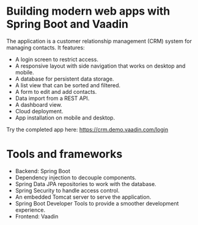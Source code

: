 # Building modern web apps with Spring Boot and Vaadin

The application is a customer relationship management (CRM) system for managing contacts. It features:
* A login screen to restrict access. 
* A responsive layout with side navigation that works on desktop and mobile. 
* A database for persistent data storage. 
* A list view that can be sorted and filtered. 
* A form to edit and add contacts. 
* Data import from a REST API. 
* A dashboard view. 
* Cloud deployment. 
* App installation on mobile and desktop.

Try the completed app here: https://crm.demo.vaadin.com/login

# Tools and frameworks
* Backend: Spring Boot
* Dependency injection to decouple components. 
* Spring Data JPA repositories to work with the database. 
* Spring Security to handle access control.
* An embedded Tomcat server to serve the application.
* Spring Boot Developer Tools to provide a smoother development experience.
* Frontend: Vaadin
